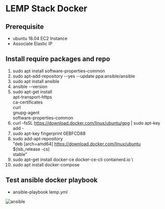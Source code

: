 
# LEMP Stack Docker 

## Prerequisite

* ubuntu 18.04 EC2 Instance 
* Associate Elastic IP

## Install require packages and repo

1. sudo apt install software-properties-common  
2. sudo apt-add-repository --yes --update ppa:ansible/ansible
3. sudo apt install ansible
4. ansible --version  
5. sudo apt-get install \
    apt-transport-https \
    ca-certificates \
    curl \
    gnupg-agent \
    software-properties-common
6. curl -fsSL https://download.docker.com/linux/ubuntu/gpg | sudo apt-key add -
7. sudo apt-key fingerprint 0EBFCD88
8. sudo add-apt-repository \
   "deb [arch=amd64] https://download.docker.com/linux/ubuntu \
   $(lsb_release -cs) \
   stable"
9. sudo apt-get install docker-ce docker-ce-cli containerd.io \
10. sudo apt install docker-compose

## Test ansible docker playbook

* ansible-playbook lemp.yml


![ansible](https://jazzteam.org/en/wp-content/uploads/2020/01/image6-860x645.jpg)

